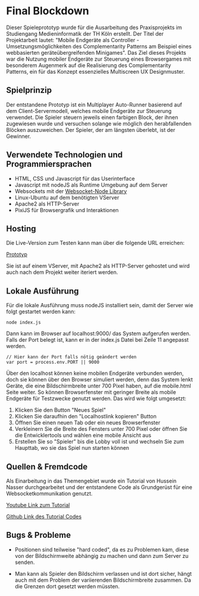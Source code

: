 #  Final Blockdown
Dieser Spieleprototyp wurde für die Ausarbeitung des Praxisprojekts im Studiengang Medieninformatik der TH Köln erstellt. Der Titel der Projektarbeit lautet: "Mobile Endgeräte als Controller - Umsetzungsmöglichkeiten des Complementarity Patterns am Beispiel eines webbasierten geräteübergreifenden Minigames".
Das Ziel dieses Projekts war die Nutzung mobiler Endgeräte zur Steuerung eines Browsergames mit besonderem Augenmerk auf die Realisierung des Complementarity Patterns, ein für das Konzept essenzielles Multiscreen UX Designmuster.

## Spielprinzip
Der entstandene Prototyp ist ein Multiplayer Auto-Runner basierend auf dem Client-Servermodell, welches mobile Endgeräte zur Steuerung verwendet. Die Spieler steuern jeweils einen farbigen Block, der ihnen zugewiesen wurde und versuchen solange wie möglich den herabfallenden Blöcken auszuweichen. Der Spieler, der am längsten überlebt, ist der Gewinner.

## Verwendete Technologien und Programmiersprachen
- HTML, CSS und Javascript für das Userinterface
- Javascript mit nodeJS als Runtime Umgebung auf dem Server
- Websockets mit der [Websocket-Node Library](https://github.com/theturtle32/WebSocket-Node)
- Linux-Ubuntu auf dem benötigten VServer
- Apache2 als HTTP-Server
- PixiJS für Browsergrafik und Interaktionen

## Hosting
Die Live-Version zum Testen kann man über die folgende URL erreichen:

[Prototyp](https://florian-berghahn.de)

Sie ist auf einem VServer, mit Apache2 als HTTP-Server gehostet und wird auch nach dem Projekt weiter iteriert werden.

## Lokale Ausführung

Für die lokale Ausführung muss nodeJS installiert sein, damit der Server wie folgt gestartet werden kann: 
```
node index.js
```

Dann kann im Browser auf localhost:9000/ das System aufgerufen werden. Falls der Port belegt ist, kann er in der index.js Datei bei Zeile 11 angepasst werden.
```
// Hier kann der Port falls nötig geändert werden
var port = process.env.PORT || 9000
```
Über den localhost können keine mobilen Endgeräte verbunden werden, doch sie können über den Browser simuliert werden, denn das System lenkt Geräte, die eine Bildschirmbreite unter 700 Pixel haben, auf die mobile.html Seite weiter. So können Browserfenster mit geringer Breite als mobile Endgeräte für Testzwecke genutzt werden. Das wird wie folgt umgesetzt:

1. Klicken Sie den Button "Neues Spiel"
2. Klicken Sie daraufhin den "Localhostlink kopieren" Button  
3. Öffnen Sie einen neuen Tab oder ein neues Browserfenster
4. Verkleinern Sie die Breite des Fensters unter 700 Pixel oder öffnen Sie die Entwicklertools und wählen eine mobile Ansicht aus
5. Erstellen Sie so "Spieler" bis die Lobby voll ist und wechseln Sie zum Haupttab, wo sie das Spiel nun starten können

## Quellen & Fremdcode
Als Einarbeitung in das Themengebiet wurde ein Tutorial von Hussein Nasser durchgearbeitet und der entstandene Code als Grundgerüst für eine Websocketkommunikation genutzt.

[Youtube Link zum Tutorial](https://www.youtube.com/watch?v=cXxEiWudIUY)

[Github Link des Tutorial Codes](https://github.com/hnasr/javascript_playground/tree/master/websocket-cell-game)

## Bugs & Probleme

- Positionen sind teilweise "hard coded", da es zu Problemen kam, diese von der Bildschirmweite abhängig zu machen und dann zum Server zu senden.  

- Man kann als Spieler den Bildschirm verlassen und ist dort sicher, hängt auch mit dem Problem der variierenden Bildschirmbreite zusammen. Da die Grenzen dort gesetzt werden müssten.